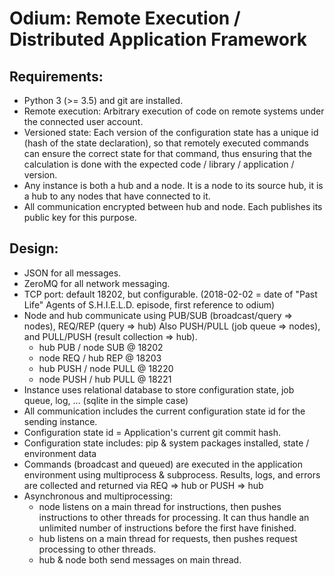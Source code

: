 # Odium: Remote Execution / Distributed Application Framework

## Requirements:

* Python 3 (>= 3.5) and git are installed.
* Remote execution: Arbitrary execution of code on remote systems under the connected user account.
* Versioned state: Each version of the configuration state has a unique id (hash of the state declaration), so that remotely executed commands can ensure the correct state for that command, thus ensuring that the calculation is done with the expected code / library / application / version.
* Any instance is both a hub and a node. It is a node to its source hub, it is a hub to any nodes that have connected to it.
* All communication encrypted between hub and node. Each publishes its public key for this purpose.

## Design:

* JSON for all messages.
* ZeroMQ for all network messaging.
* TCP port: default 18202, but configurable.
  (2018-02-02 = date of "Past Life" Agents of S.H.I.E.L.D. episode, first reference to odium)
* Node and hub communicate using PUB/SUB (broadcast/query => nodes), REQ/REP (query => hub)
  Also PUSH/PULL (job queue => nodes), and PULL/PUSH (result collection => hub).
  	* hub PUB / node SUB @ 18202
  	* node REQ / hub REP @ 18203
  	* hub PUSH / node PULL @ 18220
  	* node PUSH / hub PULL @ 18221
* Instance uses relational database to store configuration state, job queue, log, ... 
  (sqlite in the simple case)
* All communication includes the current configuration state id for the sending instance.
* Configuration state id = Application's current git commit hash.
* Configuration state includes: pip & system packages installed, state / environment data
* Commands (broadcast and queued) are executed in the application environment using multiprocess & subprocess. Results, logs, and errors are collected and returned via REQ => hub or PUSH => hub
* Asynchronous and multiprocessing:
	* node listens on a main thread for instructions, then pushes instructions to other threads for processing. It can thus handle an unlimited number of instructions before the first have finished.
	* hub listens on a main thread for requests, then pushes request processing to other threads.
	* hub & node both send messages on main thread.
